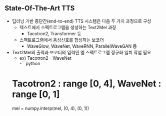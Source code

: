 ## State-Of-The-Art TTS

- 딥러닝 기반 종단간(end-to-end) TTS 시스템은 다음 두 가지 과정으로 구성
    - 텍스트에서 스펙트로그램을 생성하는 Text2Mel 과정 
        - Tacotron2, Transformer 등  
    - 스펙트로그램에서 음성신호를 합성하는 보코더 
        - WaveGlow, WaveNet, WaveRNN, ParallelWaveGAN 등  
- Text2Mel의 출력과 보코더의 입력인 멜 스펙트로그램 정규화 일치 작업 필요  
    - ex) Tacotron2 - WaveNet  
    -```python
     # Tacotron2 : range [0, 4],  WaveNet : range [0, 1]
     mel = numpy.interp(mel, (0, 4), (0, 1))
     ```